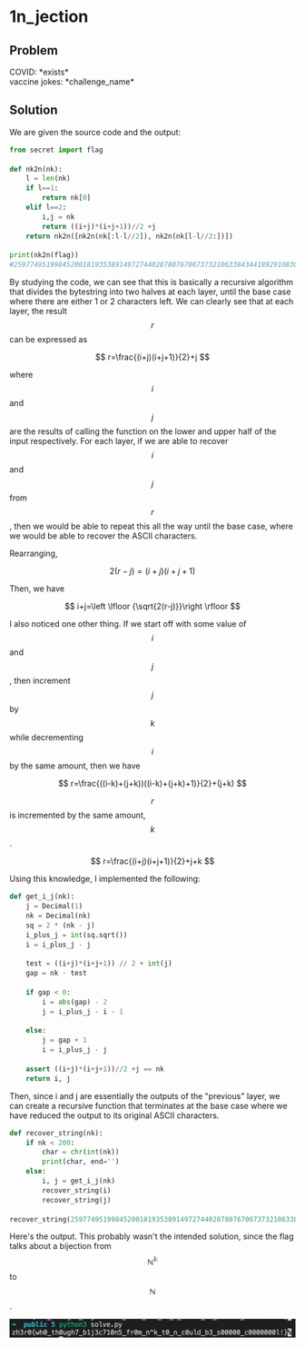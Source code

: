 # 1n\_jection

## Problem

COVID: \*exists\*  
vaccine jokes: \*challenge\_name\*

## Solution

We are given the source code and the output:

```python
from secret import flag

def nk2n(nk):
    l = len(nk)
    if l==1:
        return nk[0]
    elif l==2:
        i,j = nk
        return ((i+j)*(i+j+1))//2 +j
    return nk2n([nk2n(nk[:l-l//2]), nk2n(nk[l-l//2:])])

print(nk2n(flag))
#2597749519984520018193538914972744028780767067373210633843441892910830749749277631182596420937027368405416666234869030284255514216592219508067528406889067888675964979055810441575553504341722797908073355991646423732420612775191216409926513346494355434293682149298585
```

By studying the code, we can see that this is basically a recursive algorithm that divides the bytestring into two halves at each layer, until the base case where there are either 1 or 2 characters left. We can clearly see that at each layer, the result $$r$$ can be expressed as

$$
r=\frac{(i+j)(i+j+1)}{2}+j
$$

where $$i$$ and $$j$$ are the results of calling the function on the lower and upper half of the input respectively. For each layer, if we are able to recover $$i$$ and $$j$$ from $$r$$, then we would be able to repeat this all the way until the base case, where we would be able to recover the ASCII characters.

Rearranging,

$$
2(r-j)=(i+j)(i+j+1)
$$

Then, we have

$$
i+j=\left \lfloor {\sqrt{2(r-j)}}\right \rfloor
$$

I also noticed one other thing. If we start off with some value of $$i$$ and $$j$$, then increment $$j$$  by $$k$$ while decrementing $$i$$ by the same amount, then we have

$$
r=\frac{((i-k)+(j+k))((i-k)+(j+k)+1)}{2}+(j+k)
$$

$$r$$ is incremented by the same amount, $$k$$.

$$
r=\frac{(i+j)(i+j+1)}{2}+j+k
$$

Using this knowledge, I implemented the following:

```python
def get_i_j(nk):
    j = Decimal(1)
    nk = Decimal(nk)
    sq = 2 * (nk - j)
    i_plus_j = int(sq.sqrt())
    i = i_plus_j - j
    
    test = ((i+j)*(i+j+1)) // 2 + int(j)
    gap = nk - test
    
    if gap < 0:
        i = abs(gap) - 2
        j = i_plus_j - i - 1
        
    else:
        j = gap + 1
        i = i_plus_j - j
        
    assert ((i+j)*(i+j+1))//2 +j == nk
    return i, j
```

Then, since i and j are essentially the outputs of the "previous" layer, we can create a recursive function that terminates at the base case where we have reduced the output to its original ASCII characters.

```python
def recover_string(nk):
    if nk < 200:
        char = chr(int(nk))
        print(char, end='')
    else:
        i, j = get_i_j(nk)
        recover_string(i)
        recover_string(j)

recover_string(2597749519984520018193538914972744028780767067373210633843441892910830749749277631182596420937027368405416666234869030284255514216592219508067528406889067888675964979055810441575553504341722797908073355991646423732420612775191216409926513346494355434293682149298585)
```

Here's the output. This probably wasn't the intended solution, since the flag talks about a bijection from  $$\mathbb{N^k}$$ to $$\mathbb{N}$$.

![](../../.gitbook/assets/screenshot-2021-06-07-at-3.15.32-am.png)

